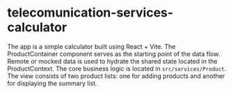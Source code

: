 # telecomunication-services-calculator

The app is a simple calculator built using React + Vite. The ProductContainer component serves as the starting point of the data flow. 
Remote or mocked data is used to hydrate the shared state located in the ProductContext. 
The core business logic is located in `src/services/Product`. 
The view consists of two product lists: one for adding products and another for displaying the summary list.
